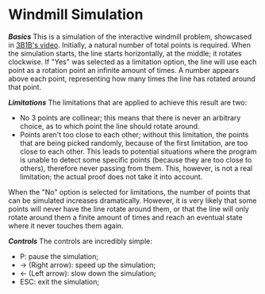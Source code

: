 # Windmill Simulation

***Basics***
This is a simulation of the interactive windmill problem, showcased in [3B1B's video](https://www.youtube.com/watch?v=M64HUIJFTZM). Initially, a natural number of total points is required. When the simulation starts, the line starts horizontally, at the middle; it rotates clockwise. If "Yes" was selected as a limitation option, the line will use each point as a rotation point an infinite amount of times. A number appears above each point, representing how many times the line has rotated around that point. 

***Limitations***
The limitations that are applied to achieve this result are two:
* No 3 points are collinear; this means that there is never an arbitrary choice, as to which point the line should rotate around.
* Points aren't too close to each other; without this limitation, the points that are being picked randomly, because of the first limitation, are too close to each other. This leads to potential situations where the program is unable to detect some specific points (because they are too close to others), therefore never passing from them. This, however, is not a real limitation; the actual proof does not take it into account.  

When the "No" option is selected for limitations, the number of points that can be simulated increases dramatically. However, it is very likely that some points will never have the line rotate around them, or that the line will only rotate around them a finite amount of times and reach an eventual state where it never touches them again.

***Controls***
The controls are incredibly simple:
* P: pause the simulation;
* -> (Right arrow): speed up the simulation;
* <- (Left arrow): slow down the simulation;
* ESC: exit the simulation;
